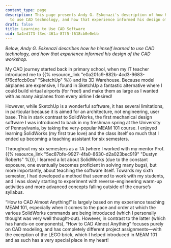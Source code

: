 ```yaml
---
content_type: page
description: This page presents Andy G. Eskenazi's description of how he himself learned
  to use CAD technology, and how that experience informed his design of the CAD workshop.
draft: false
title: Learning to Use CAD Software
uid: 3a4ed173-f3ec-461a-87f5-f618cb0e0ebb
---
```

*Below, Andy G. Eskenazi describes how he himself learned to use CAD technology, and how that experience informed his design of the CAD workshop.*

My CAD journey started back in primary school, when my IT teacher introduced me to {{% resource_link "e0a201c9-882b-4cd3-9683-f76cdfccb0ca" "SketchUp" %}} and its 3D Warehouse. Because model airplanes are expensive, I found in SketchUp a fantastic alternative where I could build virtual airports (for free!) and make them as large as I wanted with as many airplanes from every airline I desired!

However, while SketchUp is a wonderful software, it has several limitations, in particular because it is aimed for an architecture, not engineering, user base. This in stark contrast to SolidWorks, the first mechanical design software I was introduced to back in my freshman spring at the University of Pennsylvania, by taking the very-popular MEAM 101 course. I enjoyed learning SolidWorks (my first true love) and the class itself so much that I ended up becoming a teaching assistant for six semesters.

Throughout my six semesters as a TA (where I worked with my mentor Prof. {{% resource_link "5ec87bfe-9927-4fa0-8630-d2a023bec919" "Dustyn Roberts" %}}), I learned a lot about SolidWorks (due to the constant exposure, one eventually becomes proficient in solving many bugs), but more importantly, about teaching the software itself. Towards my sixth semester, I had developed a method that seemed to work with my students, and I was slowly starting to experiment with reverse-engineering warm-up activities and more advanced concepts falling outside of the course’s syllabus.  

“How to CAD Almost Anything!” is largely based on my experience teaching MEAM 101, especially when it comes to the pace and order at which the various SolidWorks commands are being introduced (which I personally thought was very well thought-out). However, in contrast to the latter (which has hands-on components), “How to CAD Almost Anything” focuses purely on CAD modeling, and has completely different project assignments—with the exception of the LEGO brick, which I helped introduced in MEAM 101 and as such has a very special place in my heart!